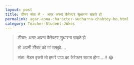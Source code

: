 ```yaml
---
layout: post
title: टीचर संता से - अगर अपना कैरेक्टर सुधारना चाहते हो
permalink: agar-apna-character-sudharna-chahtey-ho.html
category: Teacher-Student-Jokes
---
```

> टीचर: अगर अपना कैरेक्टर सुधारना चाहते हो
> 
> तो अपनी टीचर को मां समझो….
> 
> संता: मैडम इससे तो हमारे पापा का कैरेक्टर खराब होगा….!! 😂